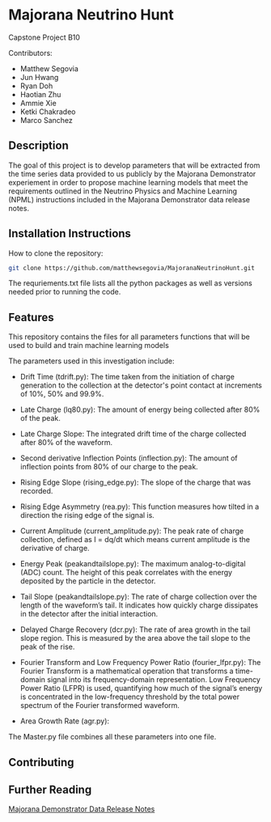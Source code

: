 # Majorana Neutrino Hunt
Capstone Project B10

Contributors:
- Matthew Segovia
- Jun Hwang
- Ryan Doh
- Haotian Zhu
- Ammie Xie
- Ketki Chakradeo
- Marco Sanchez

## Description
The goal of this project is to develop parameters that will be extracted from the time series data provided to us publicly by the Majorana Demonstrator experiement in order to propose machine learning models that meet the requirements outlined in the Neutrino Physics and Machine Learning (NPML) instructions included in the Majorana Demonstrator data release notes.

## Installation Instructions
How to clone the repository:
``` bash
git clone https://github.com/matthewsegovia/MajoranaNeutrinoHunt.git
``` 

The requriements.txt file lists all the python packages as well as versions needed prior to running the code.

## Features
This repository contains the files for all parameters functions that will be used to build and train machine learning models 

The parameters used in this investigation include:

- Drift Time (tdrift.py): The time taken from the initiation of charge generation to the collection at the detector's point contact at increments of 10%, 50% and 99.9%.

- Late Charge (lq80.py): The amount of energy being collected after 80% of the peak. 

- Late Charge Slope: The integrated drift time of the charge collected after 80% of the waveform. 

- Second derivative Inflection Points (inflection.py): The amount of inflection points from 80% of our charge to the peak. 

- Rising Edge Slope (rising_edge.py): The slope of the charge that was recorded.

- Rising Edge Asymmetry (rea.py): This function measures how tilted in a direction the rising edge of the signal is.

- Current Amplitude (current_amplitude.py): The peak rate of charge collection, defined as I = dq/dt which means current amplitude is the derivative of charge.

- Energy Peak (peakandtailslope.py): The maximum analog-to-digital (ADC) count. The height of this peak correlates with the energy deposited by the particle in the detector.

- Tail Slope (peakandtailslope.py): The rate of charge collection over the length of the waveform’s tail. It indicates how quickly charge dissipates in the detector after the initial interaction.

- Delayed Charge Recovery (dcr.py): The rate of area growth in the tail slope region. This is measured by the area above the tail slope to the peak of the rise. 

- Fourier Transform and Low Frequency Power Ratio (fourier_lfpr.py): The Fourier Transform is a mathematical operation that transforms a time-domain signal into its frequency-domain representation. Low Frequency Power Ratio (LFPR) is used, quantifying how much of the signal’s energy is concentrated in the low-frequency threshold by the total power spectrum of the Fourier transformed waveform.

- Area Growth Rate (agr.py):  

The Master.py file combines all these parameters into one file.

## Contributing

## Further Reading
[Majorana Demonstrator Data Release Notes](https://arxiv.org/pdf/2308.10856)